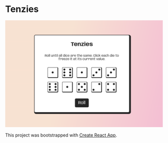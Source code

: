 # Tenzies

![image](./public/screenshot.png)

This project was bootstrapped with [Create React App](https://github.com/facebook/create-react-app).

